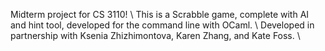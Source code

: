 Midterm project for CS 3110! \\
This is a Scrabble game, complete with AI and hint tool, developed for the command line with OCaml. \\
Developed in partnership with Ksenia Zhizhimontova, Karen Zhang, and Kate Foss. \\
